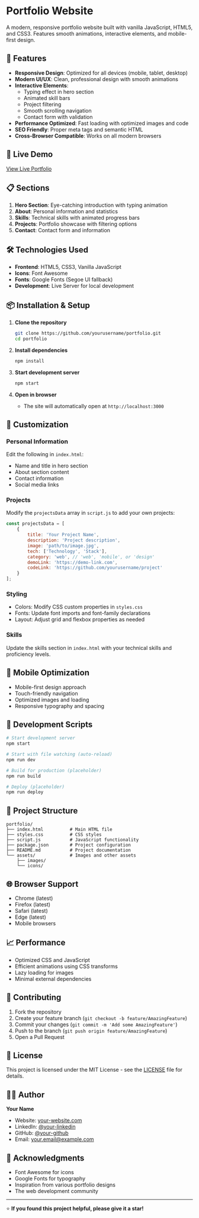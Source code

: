 # Portfolio Website

A modern, responsive portfolio website built with vanilla JavaScript, HTML5, and CSS3. Features smooth animations, interactive elements, and mobile-first design.

## 🌟 Features

- **Responsive Design**: Optimized for all devices (mobile, tablet, desktop)
- **Modern UI/UX**: Clean, professional design with smooth animations
- **Interactive Elements**: 
  - Typing effect in hero section
  - Animated skill bars
  - Project filtering
  - Smooth scrolling navigation
  - Contact form with validation
- **Performance Optimized**: Fast loading with optimized images and code
- **SEO Friendly**: Proper meta tags and semantic HTML
- **Cross-Browser Compatible**: Works on all modern browsers

## 🚀 Live Demo

[View Live Portfolio](https://your-portfolio-url.com)

## 📋 Sections

1. **Hero Section**: Eye-catching introduction with typing animation
2. **About**: Personal information and statistics
3. **Skills**: Technical skills with animated progress bars
4. **Projects**: Portfolio showcase with filtering options
5. **Contact**: Contact form and information

## 🛠️ Technologies Used

- **Frontend**: HTML5, CSS3, Vanilla JavaScript
- **Icons**: Font Awesome
- **Fonts**: Google Fonts (Segoe UI fallback)
- **Development**: Live Server for local development

## 📦 Installation & Setup

1. **Clone the repository**
   ```bash
   git clone https://github.com/yourusername/portfolio.git
   cd portfolio
   ```

2. **Install dependencies**
   ```bash
   npm install
   ```

3. **Start development server**
   ```bash
   npm start
   ```

4. **Open in browser**
   - The site will automatically open at `http://localhost:3000`

## 🎨 Customization

### Personal Information
Edit the following in `index.html`:
- Name and title in hero section
- About section content
- Contact information
- Social media links

### Projects
Modify the `projectsData` array in `script.js` to add your own projects:

```javascript
const projectsData = [
    {
        title: 'Your Project Name',
        description: 'Project description',
        image: 'path/to/image.jpg',
        tech: ['Technology', 'Stack'],
        category: 'web', // 'web', 'mobile', or 'design'
        demoLink: 'https://demo-link.com',
        codeLink: 'https://github.com/yourusername/project'
    }
];
```

### Styling
- Colors: Modify CSS custom properties in `styles.css`
- Fonts: Update font imports and font-family declarations
- Layout: Adjust grid and flexbox properties as needed

### Skills
Update the skills section in `index.html` with your technical skills and proficiency levels.

## 📱 Mobile Optimization

- Mobile-first design approach
- Touch-friendly navigation
- Optimized images and loading
- Responsive typography and spacing

## 🔧 Development Scripts

```bash
# Start development server
npm start

# Start with file watching (auto-reload)
npm run dev

# Build for production (placeholder)
npm run build

# Deploy (placeholder)
npm run deploy
```

## 📂 Project Structure

```
portfolio/
├── index.html          # Main HTML file
├── styles.css          # CSS styles
├── script.js           # JavaScript functionality
├── package.json        # Project configuration
├── README.md           # Project documentation
└── assets/             # Images and other assets
    ├── images/
    └── icons/
```

## 🌐 Browser Support

- Chrome (latest)
- Firefox (latest)
- Safari (latest)
- Edge (latest)
- Mobile browsers

## 📈 Performance

- Optimized CSS and JavaScript
- Efficient animations using CSS transforms
- Lazy loading for images
- Minimal external dependencies

## 🤝 Contributing

1. Fork the repository
2. Create your feature branch (`git checkout -b feature/AmazingFeature`)
3. Commit your changes (`git commit -m 'Add some AmazingFeature'`)
4. Push to the branch (`git push origin feature/AmazingFeature`)
5. Open a Pull Request

## 📄 License

This project is licensed under the MIT License - see the [LICENSE](LICENSE) file for details.

## 👨‍💻 Author

**Your Name**
- Website: [your-website.com](https://your-website.com)
- LinkedIn: [@your-linkedin](https://linkedin.com/in/your-linkedin)
- GitHub: [@your-github](https://github.com/your-github)
- Email: your.email@example.com

## 🙏 Acknowledgments

- Font Awesome for icons
- Google Fonts for typography
- Inspiration from various portfolio designs
- The web development community

---

⭐ **If you found this project helpful, please give it a star!**
